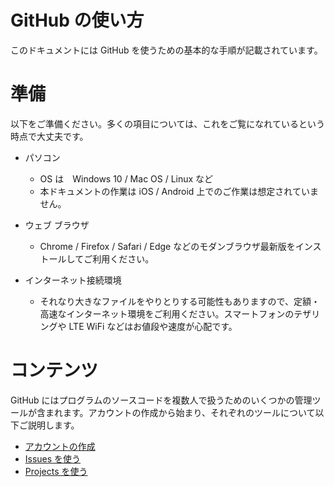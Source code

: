 # GitHub の使い方

このドキュメントには GitHub を使うための基本的な手順が記載されています。

# 準備

以下をご準備ください。多くの項目については、これをご覧になれているという時点で大丈夫です。

* パソコン
  * OS は　Windows 10 / Mac OS / Linux など
  * 本ドキュメントの作業は iOS / Android 上でのご作業は想定されていません。

* ウェブ ブラウザ
  * Chrome / Firefox / Safari / Edge などのモダンブラウザ最新版をインストールしてご利用ください。

* インターネット接続環境
  * それなり大きなファイルをやりとりする可能性もありますので、定額・高速なインターネット環境をご利用ください。スマートフォンのテザリングや LTE WiFi などはお値段や速度が心配です。

# コンテンツ

GitHub にはプログラムのソースコードを複数人で扱うためのいくつかの管理ツールが含まれます。アカウントの作成から始まり、それぞれのツールについて以下ご説明します。

* [アカウントの作成](github_login.md)
* [Issues を使う](github_issues.md)
* [Projects を使う](github_projects.md)